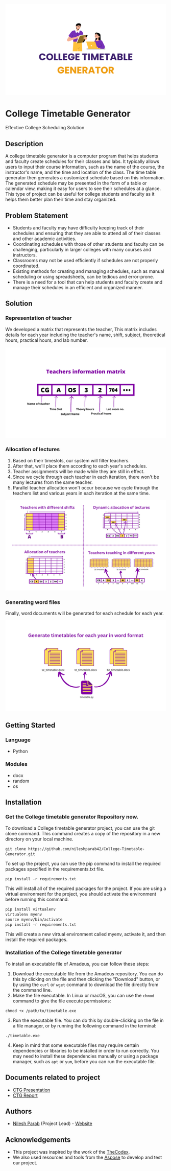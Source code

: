 ![Cover image](https://github.com/nileshparab42/College-Timetable-Generator/blob/master/assets/TG-Cover.png)

# College Timetable Generator

Effective College Scheduling Solution

## Description

A college timetable generator is a computer program that helps students and faculty create schedules for their classes and labs. It typically allows users to input their course information, such as the name of the course, the instructor's name, and the time and location of the class. The time table generator then generates a customized schedule based on this information. The generated schedule may be presented in the form of a table or calendar view, making it easy for users to see their schedules at a glance. This type of project can be useful for college students and faculty as it helps them better plan their time and stay organized.
 
## Problem Statement

- Students and faculty may have difficulty keeping track of their schedules and ensuring that they are able to attend all of their classes and other academic activities.
- Coordinating schedules with those of other students and faculty can be challenging, particularly in larger colleges with many courses and instructors.
- Classrooms may not be used efficiently if schedules are not properly coordinated.
- Existing methods for creating and managing schedules, such as manual scheduling or using spreadsheets, can be tedious and error-prone.
- There is a need for a tool that can help students and faculty create and manage their schedules in an efficient and organized manner.

## Solution

### Representation of teacher

We developed a matrix that represents the teacher, This matrix includes details for each year including the teacher's name, shift, subject, theoretical hours, practical hours, and lab number.

![Teacher Matrix](https://github.com/nileshparab42/College-Timetable-Generator/blob/master/assets/teacher-matrix.png)

### Allocation of lectures

1. Based on their timeslots, our system will filter teachers.
2. After that, we'll place them according to each year's schedules.
3. Teacher assignments will be made while they are still in effect.
4. Since we cycle through each teacher in each iteration, there won't be many lectures from the same teacher.
5. Parallel teacher allocation won't occur because we cycle through the teachers list and various years in each iteration at the same time.

![Allocation strategy](https://github.com/nileshparab42/College-Timetable-Generator/blob/master/assets/lecture-allocation.png)

### Generating word files

Finally, word documents will be generated for each schedule for each year.

![Word format](https://github.com/nileshparab42/College-Timetable-Generator/blob/master/assets/word-format.png)

## Getting Started

### Language

* Python

### Modules

* docx
* random
* os

## Installation

### Get the College timetable generator Repository now.

To download a College timetable generator project, you can use the git clone command. This command creates a copy of the repository in a new directory on your local machine.
```
git clone https://github.com/nileshparab42/College-Timetable-Generator.git
```
To set up the project, you can use the pip command to install the required packages specified in the requirements.txt file.
```
pip install -r requirements.txt
```
This will install all of the required packages for the project. If you are using a virtual environment for the project, you should activate the environment before running this command.
```
pip install virtualenv
virtualenv myenv
source myenv/bin/activate
pip install -r requirements.txt
```
This will create a new virtual environment called myenv, activate it, and then install the required packages.

### Installation of the College timetable generator 
To install an executable file of Amadeus, you can follow these steps:

1. Download the executable file from the Amadeus repository. You can do this by clicking on the file and then clicking the "Download" button, or by using the `curl` or `wget` command to download the file directly from the command line.
2. Make the file executable. In Linux or macOS, you can use the `chmod` command to give the file execute permissions:
```
chmod +x /path/to/timetable.exe
```
3. Run the executable file. You can do this by double-clicking on the file in a file manager, or by running the following command in the terminal:
```
./timetable.exe
```
4. Keep in mind that some executable files may require certain dependencies or libraries to be installed in order to run correctly. You may need to install these dependencies manually or using a package manager, such as `apt` or `yum`, before you can run the executable file.

## Documents related to project

- [CTG Presentation](https://github.com/nileshparab42/College-Timetable-Generator/blob/master/doc/CTG-Presentation.pptx)
- [CTG Report](https://github.com/nileshparab42/College-Timetable-Generator/blob/master/doc/CTG-Repot.docx)


## Authors

- [Nilesh Parab](https://github.com/nileshparab42) (Project Lead) - [Website](https://nileshparab10.blogspot.com/)
  

## Acknowledgements

- This project was inspired by the work of the [TheCodex](https://www.youtube.com/@TheCodex).
- We also used resources and tools from the [Aspose](https://blog.aspose.com/words/create-word-documents-using-python/) to develop and test our project.

